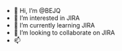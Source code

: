- 👋 Hi, I’m @BEJQ
- 👀 I’m interested in JIRA
- 🌱 I’m currently learning JIRA
- 💞️ I’m looking to collaborate on JIRA
- 📫 

<!---
BEJQ/BEJQ is a ✨ special ✨ repository because its `README.md` (this file) appears on your GitHub profile.
You can click the Preview link to take a look at your changes.
--->
